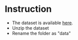# Instruction

* The dataset is available [here](http://skulddata.cs.umass.edu/traces/network/deepcorr.tar.bz2).
* Unzip the dataset
* Rename the folder as "data"
